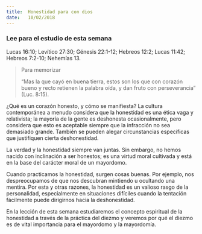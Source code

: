 ```yaml
---
title:  Honestidad para con dios
date:   10/02/2018
---
```


### Lee para el estudio de esta semana
Lucas 16:10; Levítico 27:30; Génesis 22:1-12; Hebreos 12:2; Lucas 11:42; Hebreos 7:2-10; Nehemías 13.

><p>Para memorizar</p>
>“Mas la que cayó en buena tierra, estos son los que con corazón bueno y recto retienen la palabra oída, y dan fruto con perseverancia” (Luc. 8:15). 

¿Qué es un corazón honesto, y cómo se manifiesta? La cultura contemporánea a menudo considera que la honestidad es una ética vaga y relativista; la mayoría de la gente es deshonesta ocasionalmente, pero considera que esto es aceptable siempre que la infracción no sea demasiado grande. También se pueden alegar circunstancias específicas que justifiquen cierta deshonestidad. 

La verdad y la honestidad siempre van juntas. Sin embargo, no hemos nacido con inclinación a ser honestos; es una virtud moral cultivada y está en la base del carácter moral de un mayordomo. 

Cuando practicamos la honestidad, surgen cosas buenas. Por ejemplo, nos despreocupamos de que nos descubran mintiendo u ocultando una mentira. Por esta y otras razones, la honestidad es un valioso rasgo de la personalidad, especialmente en situaciones difíciles cuando la tentación fácilmente puede dirigirnos hacia la deshonestidad. 

En la lección de esta semana estudiaremos el concepto espiritual de la honestidad a través de la práctica del diezmo y veremos por qué el diezmo es de vital importancia para el mayordomo y la mayordomía. 
